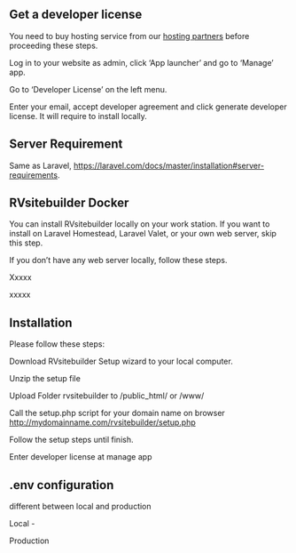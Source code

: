 ## Get a developer license

You need to buy hosting service from our [hosting partners](https://rvsitebuilder.com/hosting-partner/) before proceeding these steps. 

Log in to your website as admin, click ‘App launcher’ and go to ‘Manage’ app. 

Go to ‘Developer License’ on the left menu. 

Enter your email, accept developer agreement and click generate developer license. It will require to install locally. 

## Server Requirement 

Same as Laravel, https://laravel.com/docs/master/installation#server-requirements. 

 

## RVsitebuilder Docker 

You can install RVsitebuilder locally on your work station. If you want to install on Laravel Homestead, Laravel Valet, or your own web server, skip this step.  

If you don’t have any web server locally, follow these steps. 

Xxxxx 

xxxxx 

 

## Installation 

Please follow these steps: 

Download RVsitebuilder Setup wizard to your local computer. 

Unzip the setup file 

Upload Folder rvsitebuilder to /public_html/ or /www/ 

Call the setup.php script for your domain name on browser http://mydomainname.com/rvsitebuilder/setup.php 

Follow the setup steps until finish. 

Enter developer license at manage app 

 

## .env configuration 

different between local and production 

Local -  

Production  

 

